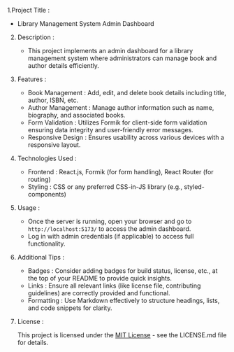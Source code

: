 1.Project Title :

   -   Library Management System Admin Dashboard

2. Description :
   
   -   This project implements an admin dashboard for a library management system where administrators can manage book and author details efficiently.


3. Features :
   
    -   Book Management   : Add, edit, and delete book details including title, author, ISBN, etc.
    -   Author Management : Manage author information such as name, biography, and associated books.
    -   Form Validation   : Utilizes Formik for client-side form validation ensuring data integrity and user-friendly error messages.
    -   Responsive Design : Ensures usability across various devices with a responsive layout.

4. Technologies Used :
   
    -   Frontend :  React.js, Formik (for form handling), React Router (for routing)
    -   Styling  :  CSS or any preferred CSS-in-JS library (e.g., styled-components)

5. Usage :
   
    -   Once the server is running, open your browser and go to `http://localhost:5173/` to access the admin dashboard.
    -   Log in with admin credentials (if applicable) to access full functionality.

6. Additional Tips :
   
    -   Badges     : Consider adding badges for build status, license, etc., at the top of your README to provide quick insights.
    -   Links      : Ensure all relevant links (like license file, contributing guidelines) are correctly provided and functional.
    -   Formatting : Use Markdown effectively to structure headings, lists, and code snippets for clarity.


7. License :
   
      This project is licensed under the [MIT License](link-to-license-file) - see the LICENSE.md file for details.

